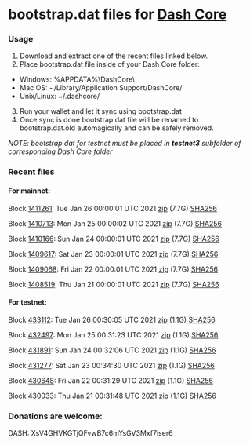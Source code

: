 # bootstrap.dat files for [Dash Core](https://github.com/dashpay/dash)

### Usage

1. Download and extract one of the recent files linked below.
2. Place bootstrap.dat file inside of your Dash Core folder:
 - Windows: %APPDATA%\DashCore\
 - Mac OS: ~/Library/Application Support/DashCore/
 - Unix/Linux: ~/.dashcore/
3. Run your wallet and let it sync using bootstrap.dat
4. Once sync is done bootstrap.dat file will be renamed to bootstrap.dat.old automagically and can be safely removed.

_NOTE: bootstrap.dat for testnet must be placed in **testnet3** subfolder of corresponding Dash Core folder_

### Recent files

#### For mainnet:

Block [1411261](https://insight.dash.org/insight/block/0000000000000016201c2db624f7d775f12f6cf65c5e6e98d1c0eb95e7924664): Tue Jan 26 00:00:01 UTC 2021 [zip](https://dash-bootstrap.ams3.digitaloceanspaces.com/mainnet/2021-01-26/bootstrap.dat.zip) (7.7G) [SHA256](https://dash-bootstrap.ams3.digitaloceanspaces.com/mainnet/2021-01-26/sha256.txt)

Block [1410713](https://insight.dash.org/insight/block/000000000000000acd86ffb3e6abf12b6de4916d3b87e7914b8c44458724e626): Mon Jan 25 00:00:02 UTC 2021 [zip](https://dash-bootstrap.ams3.digitaloceanspaces.com/mainnet/2021-01-25/bootstrap.dat.zip) (7.7G) [SHA256](https://dash-bootstrap.ams3.digitaloceanspaces.com/mainnet/2021-01-25/sha256.txt)

Block [1410166](https://insight.dash.org/insight/block/0000000000000015d8aa9c9faf379bb545a843f7c55f9edca28d2ca3d9cead38): Sun Jan 24 00:00:01 UTC 2021 [zip](https://dash-bootstrap.ams3.digitaloceanspaces.com/mainnet/2021-01-24/bootstrap.dat.zip) (7.7G) [SHA256](https://dash-bootstrap.ams3.digitaloceanspaces.com/mainnet/2021-01-24/sha256.txt)

Block [1409617](https://insight.dash.org/insight/block/000000000000000198d80b49aac52fa7e21df7e6319db859a33699e747bfaf24): Sat Jan 23 00:00:01 UTC 2021 [zip](https://dash-bootstrap.ams3.digitaloceanspaces.com/mainnet/2021-01-23/bootstrap.dat.zip) (7.7G) [SHA256](https://dash-bootstrap.ams3.digitaloceanspaces.com/mainnet/2021-01-23/sha256.txt)

Block [1409068](https://insight.dash.org/insight/block/000000000000000e0fdfc15cec66782c6e5b77fa61bff55cce86b44b9b0136e6): Fri Jan 22 00:00:01 UTC 2021 [zip](https://dash-bootstrap.ams3.digitaloceanspaces.com/mainnet/2021-01-22/bootstrap.dat.zip) (7.7G) [SHA256](https://dash-bootstrap.ams3.digitaloceanspaces.com/mainnet/2021-01-22/sha256.txt)

Block [1408519](https://insight.dash.org/insight/block/000000000000000839183ae39cd1653513aa8bcd959b5a43228a076b9384d9f8): Thu Jan 21 00:00:01 UTC 2021 [zip](https://dash-bootstrap.ams3.digitaloceanspaces.com/mainnet/2021-01-21/bootstrap.dat.zip) (7.7G) [SHA256](https://dash-bootstrap.ams3.digitaloceanspaces.com/mainnet/2021-01-21/sha256.txt)


#### For testnet:

Block [433112](https://testnet-insight.dashevo.org/insight/block/0000006645929970ba4753bd7a16c828c9024c240cae9ddb3a74004fdc4ca30a): Tue Jan 26 00:30:05 UTC 2021 [zip](https://dash-bootstrap.ams3.digitaloceanspaces.com/testnet/2021-01-26/bootstrap.dat.zip) (1.1G) [SHA256](https://dash-bootstrap.ams3.digitaloceanspaces.com/testnet/2021-01-26/sha256.txt)

Block [432497](https://testnet-insight.dashevo.org/insight/block/00000071ed07b0267fc350ab9b929b9bb86cbd477ec89f6b5fad48b79ab81ed9): Mon Jan 25 00:31:23 UTC 2021 [zip](https://dash-bootstrap.ams3.digitaloceanspaces.com/testnet/2021-01-25/bootstrap.dat.zip) (1.1G) [SHA256](https://dash-bootstrap.ams3.digitaloceanspaces.com/testnet/2021-01-25/sha256.txt)

Block [431891](https://testnet-insight.dashevo.org/insight/block/00000134d2699b70db3583dbaf46c87c3a94f8cef81cb1eaa6255a9057c03517): Sun Jan 24 00:32:06 UTC 2021 [zip](https://dash-bootstrap.ams3.digitaloceanspaces.com/testnet/2021-01-24/bootstrap.dat.zip) (1.1G) [SHA256](https://dash-bootstrap.ams3.digitaloceanspaces.com/testnet/2021-01-24/sha256.txt)

Block [431277](https://testnet-insight.dashevo.org/insight/block/0000011e5b7af6656133604537b5c0ba09c390fa788d413d578f6985a58f095a): Sat Jan 23 00:34:30 UTC 2021 [zip](https://dash-bootstrap.ams3.digitaloceanspaces.com/testnet/2021-01-23/bootstrap.dat.zip) (1.1G) [SHA256](https://dash-bootstrap.ams3.digitaloceanspaces.com/testnet/2021-01-23/sha256.txt)

Block [430648](https://testnet-insight.dashevo.org/insight/block/0000010584d39c7a2ed8866cadb4edb5b91cba9b5209adf7fe28be312a03c3dd): Fri Jan 22 00:31:29 UTC 2021 [zip](https://dash-bootstrap.ams3.digitaloceanspaces.com/testnet/2021-01-22/bootstrap.dat.zip) (1.1G) [SHA256](https://dash-bootstrap.ams3.digitaloceanspaces.com/testnet/2021-01-22/sha256.txt)

Block [430033](https://testnet-insight.dashevo.org/insight/block/000001e846e2a0ad56263043f4960c9da57dcdbdea9a917ad685a32339013c69): Thu Jan 21 00:31:48 UTC 2021 [zip](https://dash-bootstrap.ams3.digitaloceanspaces.com/testnet/2021-01-21/bootstrap.dat.zip) (1.1G) [SHA256](https://dash-bootstrap.ams3.digitaloceanspaces.com/testnet/2021-01-21/sha256.txt)


### Donations are welcome:

DASH: XsV4GHVKGTjQFvwB7c6mYsGV3Mxf7iser6
